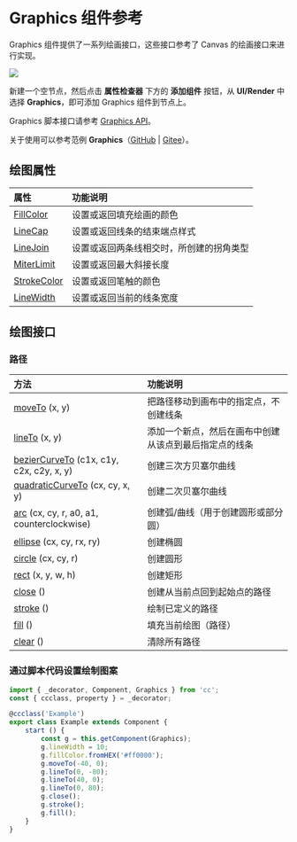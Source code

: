 # Graphics 组件参考

Graphics 组件提供了一系列绘画接口，这些接口参考了 Canvas 的绘画接口来进行实现。

![](graphics/graphics.png)

新建一个空节点，然后点击 **属性检查器** 下方的 **添加组件** 按钮，从 **UI/Render** 中选择 **Graphics**，即可添加 Graphics 组件到节点上。

Graphics 脚本接口请参考 [Graphics API](__APIDOC__/zh/#/docs/3.3/zh/ui/Class/Graphics)。

关于使用可以参考范例 **Graphics**（[GitHub](https://github.com/cocos-creator/test-cases-3d/tree/v3.3/assets/cases/ui/14.graphics) | [Gitee](https://gitee.com/mirrors_cocos-creator/test-cases-3d/tree/v3.3/assets/cases/ui/14.graphics)）。

## 绘图属性

| 属性 |   功能说明 |
| :------------- | :---------- |
| [FillColor](graphics/fillColor.md)           | 设置或返回填充绘画的颜色 |
| [LineCap](graphics/lineCap.md)               | 设置或返回线条的结束端点样式 |
| [LineJoin](graphics/lineJoin.md)             | 设置或返回两条线相交时，所创建的拐角类型 |
| [MiterLimit](graphics/miterLimit.md)         | 设置或返回最大斜接长度 |
| [StrokeColor](graphics/strokeColor.md)       | 设置或返回笔触的颜色 |
| [LineWidth](graphics/lineWidth.md)           | 设置或返回当前的线条宽度 |

## 绘图接口

### 路径

| 方法 |   功能说明  |
| :------------- | :---------- |
| [moveTo](graphics/moveTo.md) (x, y) | 把路径移动到画布中的指定点，不创建线条 |
| [lineTo](graphics/lineTo.md) (x, y) | 添加一个新点，然后在画布中创建从该点到最后指定点的线条 |
| [bezierCurveTo](graphics/bezierCurveTo.md) (c1x, c1y, c2x, c2y, x, y) | 创建三次方贝塞尔曲线 |
| [quadraticCurveTo](graphics/quadraticCurveTo.md) (cx, cy, x, y) | 创建二次贝塞尔曲线 |
| [arc](graphics/arc.md) (cx, cy, r, a0, a1, counterclockwise) | 创建弧/曲线（用于创建圆形或部分圆） |
| [ellipse](graphics/ellipse.md) (cx, cy, rx, ry) | 创建椭圆 |
| [circle](graphics/circle.md) (cx, cy, r) | 创建圆形 |
| [rect](graphics/rect.md) (x, y, w, h) | 创建矩形 |
| [close](graphics/close.md) () | 创建从当前点回到起始点的路径 |
| [stroke](graphics/stroke.md) () | 绘制已定义的路径 |
| [fill](graphics/fill.md) () | 填充当前绘图（路径） |
| [clear](graphics/clear.md) () | 清除所有路径 |

### 通过脚本代码设置绘制图案

```ts
import { _decorator, Component, Graphics } from 'cc';
const { ccclass, property } = _decorator;

@ccclass('Example')
export class Example extends Component {
    start () {
        const g = this.getComponent(Graphics);
        g.lineWidth = 10;
        g.fillColor.fromHEX('#ff0000');
        g.moveTo(-40, 0);
        g.lineTo(0, -80);
        g.lineTo(40, 0);
        g.lineTo(0, 80);
        g.close();
        g.stroke();
        g.fill();
    }
}
```
